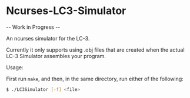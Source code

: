 # Ncurses-LC3-Simulator

-- Work in Progress --

An ncurses simulator for the LC-3.

Currently it only supports using .obj files that are created when the actual LC-3 Simulator assembles your program.

Usage:

First run `make`, and then, in the same directory, run either of the following:

```bash
$ ./LC3Simulator [-f] <file>
```
